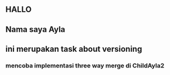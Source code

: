 ## HALLO 

## Nama saya Ayla 

## ini merupakan task about versioning

### mencoba implementasi three way merge di ChildAyla2